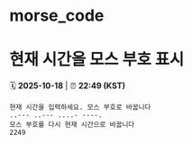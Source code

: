 # morse_code
# 현재 시간을 모스 부호 표시
<!-- MORSE_TIME_START -->
🗓️ **2025-10-18** | ⏰ **22:49 (KST)**

```
현재 시간을 입력하세요. 모스 부호로 바꿉니다
..--- ..--- ....- ----.
모스 부호를 다시 현재 시간으로 바꿉니다
2249
```
<!-- MORSE_TIME_END -->
